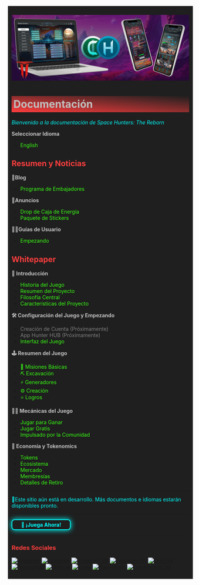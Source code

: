 <div style="background-color:#1F1F1F; padding:10px;">

![Banner](<../../static/img/Baanner_top_2.jpg>)

# <div style="background: linear-gradient(185deg, #1F1F1F, #FF3D3D); padding: 5px; color: #FFFFFF;"><span style="color:#c0c0c0"> Documentación </span> </div>

<span style="color:#00FFFF">*Bienvenido a la documentación de Space Hunters: The Reborn*</span>

**<span style="color:#C0C0C0">Seleccionar Idioma**</span>
  * [<span style="color:#39FF14">English</span>](/index.md)

##  **<span style="color:#FF3D3D">Resumen y Noticias**</span>

<div>
  <p style="color:#C0C0C0; font-weight:bold; margin-bottom: 5px;">📓Blog</p>
  
  * [<span style="color:#39FF14">Programa de Embajadores</span>](blog/Embajadores.md)
      <!-- Añadir más elementos aquí -->

</div>

<div>
  <p style="color:#C0C0C0; font-weight:bold; margin-bottom: 5px;">📣Anuncios</p>

  * [<span style="color:#39FF14">Drop de Caja de Energía</span>](anuncios/energy-box-drop.md)
  * [<span style="color:#39FF14">Paquete de Stickers</span>](anuncios/sticker-pack.md)
      <!-- Añadir más elementos aquí -->

</div>

<div>
  <p style="color:#C0C0C0; font-weight:bold; margin-bottom: 5px;">🙍‍♂️Guías de Usuario</p>

  * [<span style="color:#39FF14">Empezando</span>](01-guias-de-usuario/01-primeros-pasos.md)

</div>

<h2 style="color:#FF3D3D;">Whitepaper</h2>

<div>
  <p style="color:#C0C0C0; font-weight:bold; margin-bottom: 5px;">💠 Introducción</p>
  
  * [<span style="color:#39FF14">Historia del Juego</span>](ESP_Whitepaper/Storyline.md)
  * [<span style="color:#39FF14">Resumen del Proyecto</span>](ESP_Whitepaper/ESP_Overview.md)
  * [<span style="color:#39FF14">Filosofía Central</span>](ESP_Whitepaper/ESP_Core_Philosophy.md)
  * [<span style="color:#39FF14">Características del Proyecto</span>](ESP_Whitepaper/ESP_Project_Features.md)

</div>

<div>
  <p style="color:#C0C0C0; font-weight:bold; margin-bottom: 5px;">🛠️ Configuración del Juego y Empezando</p>

  * <span style="color:#808080">Creación de Cuenta (Próximamente)</span>
  * <span style="color:#808080">App Hunter HUB (Próximamente)</span>
  * [<span style="color:#39FF14">Interfaz del Juego</span>](ESP_Whitepaper/ESP_GameInterface.md)
      <!-- Añadir más elementos aquí si es necesario -->
    </ul>
  </div>


<div>
  <p style="color:#C0C0C0; font-weight:bold; margin-bottom: 5px;">🕹️ Resumen del Juego</p>

  * [<span style="color:#39FF14">🚀 Misiones Básicas</span>](ESP_Whitepaper/MisionesBasicas.md)
  * [<span style="color:#39FF14">⛏️ Excavación</span>](ESP_Whitepaper/ESPExcavacion.md)
  * [<span style="color:#39FF14">⚡ Generadores</span>](ESP_Whitepaper/ESPGeneradores.md)
  * [<span style="color:#39FF14">⚙️ Creación</span>](ESP_Whitepaper/ESPcrafting.md)
  * [<span style="color:#39FF14">⭐ Logros</span>](ESP_Whitepaper/ESPAchievements.md)

</div>

<div>
  <p style="color:#C0C0C0; font-weight:bold; margin-bottom: 5px;">🧑‍💻 Mecánicas del Juego</p>

  * [<span style="color:#39FF14">Jugar para Ganar</span>](ESP_Whitepaper/ESPPlaytoEarn.md)
  * [<span style="color:#39FF14">Jugar Gratis</span>](ESP_Whitepaper/ESPFree-to-Play.md)
  * [<span style="color:#39FF14">Impulsado por la Comunidad</span>](ESP_Whitepaper/ESPCommunityDriven.md)

</div>

<div>
  <p style="color:#C0C0C0; font-weight:bold; margin-bottom: 5px;">💸 Economía y Tokenomics</p>

  * [<span style="color:#39FF14">Tokens</span>](#tokens)
  * [<span style="color:#39FF14">Ecosistema</span>](#ecosystem)
  * [<span style="color:#39FF14">Mercado</span>](#marketplace)
  * [<span style="color:#39FF14">Membresías</span>](#memberships)
  * [<span style="color:#39FF14">Detalles de Retiro</span>](#withdraw-details)

</div>

<hr>

<p style="color:#00FFFF;"> 🔧Este sitio aún está en desarrollo. Más documentos e idiomas estarán disponibles pronto.</p>

<hr>

<a href="https://spacehunters.online" style="text-decoration:none;">
  <div style="display:inline-block; padding:4px 24px; background-color:#1F1F1F; color:#00FFFF; border: 2px solid #00FFFF; border-radius:8px; font-weight:bold; box-shadow: 0px 0px 15px #00FFFF; transition: background-color 0.3s, box-shadow 0.3s;">
    🚀 ¡Juega Ahora!
  </div>
</a>

<style>
  a:hover div {
    background-color: #00FFFF;
    color: #1F1F1F;
    box-shadow: 0px 0px 25px #00FFFF;
  }
</style>

<hr>

<h3 style="color:#FF3D3D;"> Redes Sociales </h3>

[![Telegram](https://img.shields.io/badge/Telegram-BOT-26A5E4?style=plastic&logo=telegram)](https://t.me/SpaceHuntersBot)
[![Telegram](https://img.shields.io/badge/Telegram-Anuncios-26A5E4?style=plastic&logo=telegram)](https://t.me/spacehuntersnews)
[![Telegram EN](https://img.shields.io/badge/Telegram-Chat%20ENG-2CA5E0?style=plastic&logo=telegram)](https://t.me/spacehunterss)
[![Telegram EN](https://img.shields.io/badge/Telegram-Chat%20ESP-2CA5E0?style=plastic&logo=telegram)](https://t.me/shspanish)
[![Discord](https://img.shields.io/badge/Discord-Space%20Hunters-7289DA?style=plastic&logo=discord)](https://discord.gg/wpmzyJM9xb)
[![AtomicHub](https://img.shields.io/badge/AtomicHub-Space%20Hunters-EE474C?style=plastic&logo=atomichub)](https://wax.atomichub.io/explorer/collection/wax-mainnet/spacehunterz)
[![GitBook](https://img.shields.io/badge/GitBook-Space%20Hunters-7A8089?style=plastic&logo=gitbook)](https://spaceheroes.gitbook.io/space-hunters)
[![Zealy](https://img.shields.io/badge/Zealy-Space%20Hunters-FF69B4?style=plastic&logo=zealy)](https://zealy.io/cw/spacehuntersthereborn/invite/UroI4c6fhtB3SX65siHBX)
[![PlayToEarn](https://img.shields.io/badge/PlayToEarn-Space%20Hunters-34C759?style=plastic&logo=playtoearn)](https://playtoearn.com/blockchaingame/space-hunters-the-reborn?rel=search)
[![CoinMarketCap](https://img.shields.io/badge/CoinMarketCap-NFTSpaceHunters-03C9A9?style=plastic&logo=coinmarketcap)](https://coinmarketcap.com/community/profile/nftspacehunters/)

</div>
